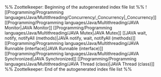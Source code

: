%% Zoottelkeeper: Beginning of the autogenerated index file list  %%
 ![[Programming/Programming languages/Java/Multithreading/Concurrency/_Concurrency|_Concurrency]]
 [[Programming/Programming languages/Java/Multithreading/JAVA Monitor|JAVA Monitor]]
 [[Programming/Programming languages/Java/Multithreading/JAVA Mutex|JAVA Mutex]]
 [[JAVA wait, notify, notifyAll (methods)|JAVA notify, wait, notifyAll (methods)]]
 [[Programming/Programming languages/Java/Multithreading/JAVA Runnable (interface)|JAVA Runnable (interface)]]
 [[Programming/Programming languages/Java/Multithreading/JAVA Synchronized|JAVA Synchronized]]
 [[Programming/Programming languages/Java/Multithreading/JAVA Thread (class)|JAVA Thread (class)]]
%% Zoottelkeeper: End of the autogenerated index file list  %%
